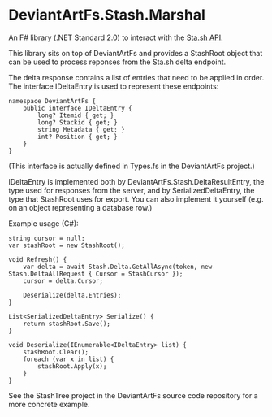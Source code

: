 # DeviantArtFs.Stash.Marshal

An F# library (.NET Standard 2.0) to interact with the [Sta.sh API.](https://www.deviantart.com/developers/http/v1/20160316)

This library sits on top of DeviantArtFs and provides a StashRoot object that can be used to process reponses from the Sta.sh delta endpoint.

The delta response contains a list of entries that need to be applied in order. The interface IDeltaEntry is used to represent these endpoints:

	namespace DeviantArtFs {
		public interface IDeltaEntry {
			long? Itemid { get; }
			long? Stackid { get; }
			string Metadata { get; }
			int? Position { get; }
		}
	}

(This interface is actually defined in Types.fs in the DeviantArtFs project.)

IDeltaEntry is implemented both by DeviantArtFs.Stash.DeltaResultEntry, the type used for responses from the server,
and by SerializedDeltaEntry, the type that StashRoot uses for export.
You can also implement it yourself (e.g. on an object representing a database row.)

Example usage (C#):

	string cursor = null;
	var stashRoot = new StashRoot();

	void Refresh() {
		var delta = await Stash.Delta.GetAllAsync(token, new Stash.DeltaAllRequest { Cursor = StashCursor });
		cursor = delta.Cursor;

		Deserialize(delta.Entries);
	}

	List<SerializedDeltaEntry> Serialize() {
		return stashRoot.Save();
	}

	void Deserialize(IEnumerable<IDeltaEntry> list) {
		stashRoot.Clear();
        foreach (var x in list) {
            stashRoot.Apply(x);
        }
	}

See the StashTree project in the DeviantArtFs source code repository for a more concrete example.
